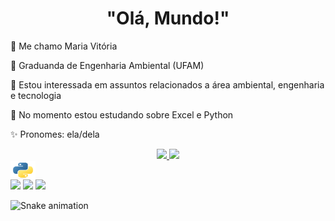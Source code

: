    <h1 align="center"> "Olá, Mundo!" </h1>
 
👋 Me chamo Maria Vitória

👀 Graduanda de Engenharia Ambiental (UFAM)

🌱 Estou interessada em assuntos relacionados a área ambiental, engenharia e tecnologia

🐍 No momento estou estudando sobre Excel e Python

✨ Pronomes: ela/dela

<div align="center">
  <a href="https://github.com/mariavitoria999">
  <img height="180em" src="https://github-readme-stats.vercel.app/api?username=mariavitoria999&show_icons=true&theme=dracula&include_all_commits=true&count_private=true"/>
  <img height="180em" src="https://github-readme-stats.vercel.app/api/top-langs/?username=mariavitoria999&layout=compact&langs_count=7&theme=dracula"/>
</div>
 
 <div>
  <img align="center" alt="Mavi-Python" height="30" width="40" src="https://raw.githubusercontent.com/devicons/devicon/master/icons/python/python-original.svg">
 </div>
 
 <div>
  <a href = "mailto:mariavitoria.ufam@gmail.com"><img src="https://img.shields.io/badge/-Gmail-%23333?style=for-the-badge&logo=gmail&logoColor=white" target="_blank"></a>
   <a href="https://https://www.linkedin.com/in/maria-vit%C3%B3ria-nogueira-de-souza-636033220/" target="_blank"><img src="https://img.shields.io/badge/-LinkedIn-%230077B5?style=for-the-badge&logo=linkedin&logoColor=white" target="_blank"></a> 
   <a href="https://instagram.com/999mavis" target="_blank"><img src="https://img.shields.io/badge/-Instagram-%23E4405F?style=for-the-badge&logo=instagram&logoColor=white" target="_blank"></a>

 ![Snake animation](https://github.com/mariavitoria999/mariavitoria999/blob/output/github-contribution-grid-snake.svg)
 </div>

